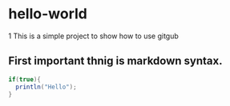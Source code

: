 # hello-world
1 This is a simple project to show how to use gitgub
## First important thnig is markdown syntax.
```java
if(true){
  println("Hello");
}
